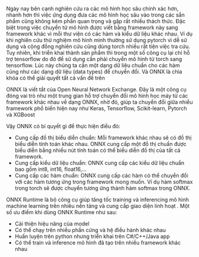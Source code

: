 Ngày nay bên cạnh nghiên cứu ra các mô hình học sâu chính xác hơn, nhanh hơn thì việc ứng dụng đưa các mô hình học sâu vào trong các sẩn phẩm cũng không kém phần quan trọng và gặp rất nhiều thách thức. Đặc biệt trong việc chuyển từ mô hình được viết bằng framework này sang framework khác vì mỗi thư viện có các hàm và kiểu dữ liệu khác nhau. Ví dụ khi nghiên cứu thử nghiệm mô hình mình thường sử dụng pytorch vì dễ sử dụng và cộng đồng nghiên cứu cũng dùng torch nhiều rất tiện việc tra cứu. Tuy nhiên, khi triển khai thành sản phẩm thì trong một số công cụ lại chỉ hỗ trợ tensorflow do đó để sử dụng cần phải chuyển mô hình từ torch sang tensorflow. Lúc này chúng ta cần một dạng dữ liệu chuẩn cho các hàm cũng như các dạng dữ liệu (data types) để chuyển đổi. Và ONNX là chìa khóa có thể giải quyết tất cả vấn đề trên

ONNX là viết tắt của Open Neural Network Exchange. Đây là một công cụ đóng vai trò như một trung gian hỗ trợ chuyển đổi mô hình học máy từ các framework khác nhau về dạng ONNX, nhờ đó, giúp ta chuyển đổi giữa nhiều framework phổ biến hiện nay như Keras, Tensorflow, Scikit-learn, Pytorch và XGBoost

Vậy ONNX có bí quyết gì để thực hiện điều đó:
- Cung cấp đồ thị biểu diễn chuẩn: Mỗi framework khác nhau sẽ có đồ thị biểu diễn tính toán khác nhau. ONNX cung cấp một đồ thị chuẩn được biểu diễn bằng nhiều nút tính toán có thể biểu diễn đồ thị của tất cả framework.
- Cung cấp kiểu dữ liệu chuẩn: ONNX cung cấp các kiểu dữ liệu chuẩn bao gồm int8, int16, float16,...
- Cung cấp các hàm chuẩn: ONNX cung cấp các hàm có thể chuyển đổi với các hàm tương ứng trong framework mong muốn. Ví dụ hàm softmax trong torch sẽ được chuyển tương ứng thành hàm softmax trong ONNX.



ONNX Runtime là bộ công cụ giúp tăng tốc training và inferencing mô hình machine learning trên nhiêu nền tảng và cung cấp giao diện linh hoạt . Một số ưu điểm khi dùng ONNX Runtime như sau:
- Cải thiện hiệu năng của model
- Có thể chạy trên nhiều phần cứng và hệ điều hành khác nhau
- Huấn luyện trên python nhưng triển khai trên C#/C++/Java app
- Có thể train và inference mô hình đã tạo trên nhiều framework khác nhau






